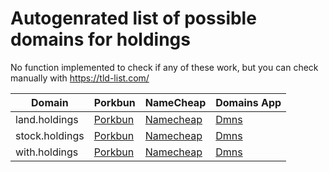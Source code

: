 # Autogenrated list of possible domains for holdings

No function implemented to check if any of these work, but you can check manually with https://tld-list.com/

| Domain | Porkbun | NameCheap | Domains App |
|---|---|---|---|
| land.holdings | [Porkbun](https://porkbun.com/checkout/search?prb=e814663da1&tlds=&idnLanguage=&search=search&q=land.holdings) | [Namecheap](https://www.namecheap.com/domains/registration/results/?domain=land.holdings) | [Dmns](https://dmns.app/domains?q=land.holdings) |
| stock.holdings | [Porkbun](https://porkbun.com/checkout/search?prb=e814663da1&tlds=&idnLanguage=&search=search&q=stock.holdings) | [Namecheap](https://www.namecheap.com/domains/registration/results/?domain=stock.holdings) | [Dmns](https://dmns.app/domains?q=stock.holdings) |
| with.holdings | [Porkbun](https://porkbun.com/checkout/search?prb=e814663da1&tlds=&idnLanguage=&search=search&q=with.holdings) | [Namecheap](https://www.namecheap.com/domains/registration/results/?domain=with.holdings) | [Dmns](https://dmns.app/domains?q=with.holdings) |
